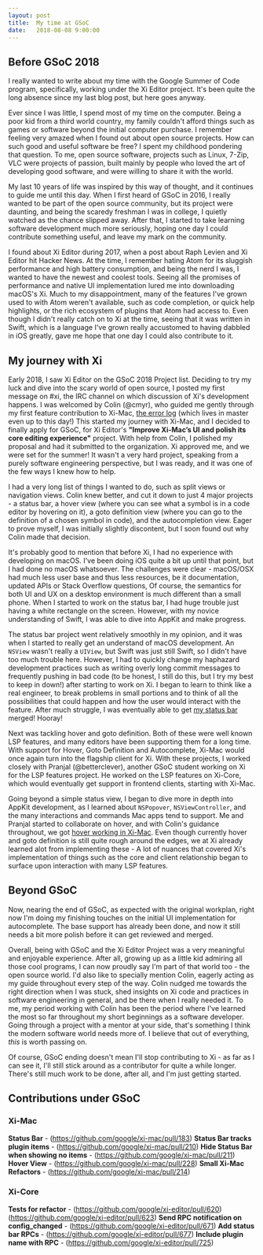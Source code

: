 ```yaml
---
layout: post
title:  My time at GSoC
date:   2018-08-08 9:00:00
---
```


## Before GSoC 2018
I really wanted to write about my time with the Google Summer of Code program, specifically, working under the Xi Editor project. It's been quite the long absence since my last blog post, but here goes anyway.

Ever since I was little, I spend most of my time on the computer. Being a poor kid from a third world country, my family couldn't afford things such as games or software beyond the initial computer purchase. I remember feeling very amazed when I found out about open source projects. How can such good and useful software be free? I spent my childhood pondering that question. To me, open source software, projects such as Linux, 7-Zip, VLC were projects of passion, built mainly by people who loved the art of developing good software, and were willing to share it with the world.

My last 10 years of life was inspired by this way of thought, and it continues to guide me until this day. When I first heard of GSoC in 2016, I really wanted to be part of the open source community, but its project were daunting, and being the scaredy freshman I was in college, I quietly watched as the chance slipped away. After that, I started to take learning software development much more seriously, hoping one day I could contribute something useful, and leave my mark on the community.

I found about Xi Editor during 2017, when a post about Raph Levien and Xi Editor hit Hacker News. At the time, I remember hating Atom for its sluggish performance and high battery consumption, and being the nerd I was, I wanted to have the newest and coolest tools. Seeing all the promises of performance and native UI implementation lured me into downloading macOS's Xi. Much to my disappointment, many of the features I've grown used to with Atom weren't available, such as code completion, or quick help highlights, or the rich ecosystem of plugins that Atom had access to. Even though I didn't really catch on to Xi at the time, seeing that it was written in Swift, which is a language I've grown really accustomed to having dabbled in iOS greatly, gave me hope that one day I could also contribute to it.

## My journey with Xi
Early 2018, I saw Xi Editor on the GSoC 2018 Project list. Deciding to try my luck and dive into the scary world of open source, I posted my first message on #xi, the IRC channel on which discussion of Xi's development happens. I was welcomed by Colin (@cmyr), who guided me gently through my first feature contribution to Xi-Mac, [the error log](https://github.com/google/xi-mac/pull/151) (which lives in master even up to this day!) This started my journey with Xi-Mac, and I decided to finally apply for GSoC, for Xi Editor's **"Improve Xi-Mac’s UI and polish its core editing experience"** project. With help from Colin, I polished my proposal and had it submitted to the organization. Xi approved me, and we were set for the summer! It wasn't a very hard project, speaking from a purely software engineering perspective, but I was ready, and it was one of the few ways I knew how to help.

I had a very long list of things I wanted to do, such as split views or navigation views. Colin knew better, and cut it down to just 4 major projects - a status bar, a hover view (where you can see what a symbol is in a code editor by hovering on it), a goto definition view (where you can go to the definition of a chosen symbol in code), and the autocompletion view. Eager to prove myself, I was initially slightly discontent, but I soon found out why Colin made that decision.

It's probably good to mention that before Xi, I had no experience with developing on macOS. I've been doing iOS quite a bit up until that point, but I had done no macOS whatsoever. The challenges were clear - macOS/OSX had much less user base and thus less resources, be it documentation, updated APIs or Stack Overflow questions, Of course, the semantics for both UI and UX on a desktop environment is much different than a small phone. When I started to work on the status bar, I had huge trouble just having a white rectangle on the screen. However, with my novice understanding of Swift, I was able to dive into AppKit and make progress.

The status bar project went relatively smoothly in my opinion, and it was when I started to really get an understand of macOS development. An `NSView` wasn't really a `UIView`, but Swift was just still Swift, so I didn't have too much trouble here. However, I had to quickly change my haphazard development practices such as writing overly long commit messages to frequently pushing in bad code (to be honest, I still do this, but I try my best to keep in down!) after starting to work on Xi. I began to learn to think like a real engineer, to break problems in small portions and to think of all the possibilities that could happen and how the user would interact with the feature. After much struggle, I was eventually able to get [my status bar](https://github.com/google/xi-mac/pull/183) merged! Hooray!

Next was tackling hover and goto definition. Both of these were well known LSP features, and many editors have been supporting them for a long time. With support for Hover, Goto Definition and Autocomplete, Xi-Mac would once again turn into the flagship client for Xi. With these projects, I worked closely with Pranjal (@betterclever), another GSoC student working on Xi for the LSP features project. He worked on the LSP features on Xi-Core, which would eventually get support in frontend clients, starting with Xi-Mac. 

Going beyond a simple status view, I began to dive more in depth into AppKit development, as I learned about `NSPopover`, `NSViewController`, and the many interactions and commands Mac apps tend to support. Me and Pranjal started to collaborate on hover, and with Colin's guidance throughout, we got [hover working in Xi-Mac](https://github.com/google/xi-mac/pull/228). Even though currently hover and goto definition is still quite rough around the edges, we at Xi already learned alot from implementing these - A lot of nuances that covered Xi's implementation of things such as the core and client relationship began to surface upon interaction with many LSP features.  

## Beyond GSoC
Now, nearing the end of GSoC, as expected with the original workplan, right now I'm doing my finishing touches on the initial UI implementation for autocomplete. The base support has already been done, and now it still needs a bit more polish before it can get reviewed and merged.

Overall, being with GSoC and the Xi Editor Project was a very meaningful and enjoyable experience. After all, growing up as a little kid admiring all those cool programs, I can now proudly say I'm part of that world too - the open source world. I'd also like to specially mention Colin, eagerly acting as my guide throughout every step of the way. Colin nudged me towards the right direction when I was stuck, shed insights on Xi code and practices in software engineering in general, and be there when I really needed it. To me, my period working with Colin has been the period where I've learned the most so far throughout my short beginnings as a software developer. Going through a project with a mentor at your side, that's something I think the modern software world needs more of. I believe that out of everything, *this* is worth passing on.

Of course, GSoC ending doesn't mean I'll stop contributing to Xi - as far as I can see it, I'll still stick around as a contributor for quite a while longer. There's still much work to be done, after all, and I'm just getting started.

## Contributions under GSoC

### Xi-Mac
**Status Bar** - (https://github.com/google/xi-mac/pull/183)
**Status Bar tracks plugin items** - (https://github.com/google/xi-mac/pull/210)
**Hide Status Bar when showing no items** - (https://github.com/google/xi-mac/pull/211)
**Hover View** - (https://github.com/google/xi-mac/pull/228)
**Small Xi-Mac Refactors** - (https://github.com/google/xi-mac/pull/214)

### Xi-Core
**Tests for refactor** - (https://github.com/google/xi-editor/pull/620) (https://github.com/google/xi-editor/pull/623)
**Send RPC notification on config_changed** - (https://github.com/google/xi-editor/pull/671)
**Add status bar RPCs** - (https://github.com/google/xi-editor/pull/677)
**Include plugin name with RPC** - (https://github.com/google/xi-editor/pull/725)

